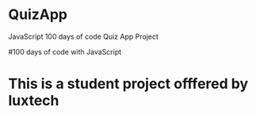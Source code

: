 # QuizApp
JavaScript 100 days of code  Quiz App Project

#100 days of code with JavaScript 
# This is a student project offfered by luxtech
